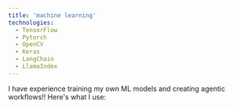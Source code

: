```yaml
---
title: 'machine learning'
technologies:
  - TensorFlow
  - Pytorch
  - OpenCV
  - Keras
  - LangChain
  - LlamaIndex
---
```


I have experience training my own ML models and creating agentic workflows!! Here's what I use:
